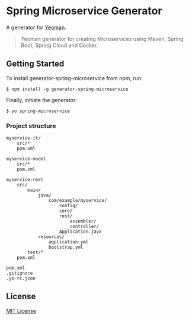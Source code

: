 # Spring Microservice Generator

A generator for [Yeoman](http://yeoman.io).

> Yeoman generator for creating Microservices using Maven, Spring Boot, Spring Cloud and Docker.

## Getting Started

To install generator-spring-microservice from npm, run:

```
$ npm install -g generator-spring-microservice
```

Finally, initiate the generator:

```
$ yo spring-microservice
```

### Project structure

```
myservice-it/
    src/*
    pom.xml  
    
myservice-model
    src/*
    pom.xml  
    
myservice-rest
    src/
        main/
            java/
                com/example/myservice/
                    config/
                    core/
                    rest/
                        assembler/
                        controller/
                    Application.java
            resources/
                application.yml
                bootstrap.yml
        test/*
    pom.xml  

pom.xml
.gitignore
.yo-rc.json
```



## License

[MIT License](http://en.wikipedia.org/wiki/MIT_License)